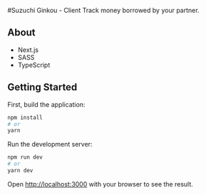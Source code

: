 #Suzuchi Ginkou - Client
Track money borrowed by your partner.

## About
* Next.js
* SASS
* TypeScript

## Getting Started

First, build the application:
```bash
npm install
# or
yarn
```


Run the development server:

```bash
npm run dev
# or
yarn dev
```

Open [http://localhost:3000](http://localhost:3000) with your browser to see the result.
